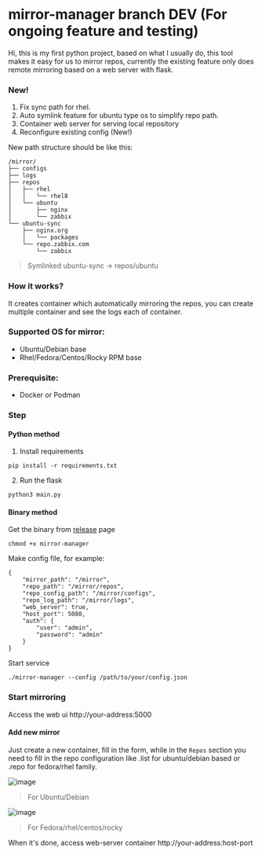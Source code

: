 # mirror-manager branch DEV (For ongoing feature and testing)

Hi, this is my first python project, based on what I usually do, this tool makes it easy for us to mirror repos, currently the existing feature only does remote mirroring based on a web server with flask.

### New!

1. Fix sync path for rhel.
2. Auto symlink feature for ubuntu type os to simplify repo path.
3. Container web server for serving local repository
4. Reconfigure existing config (New!)

New path structure should be like this:
```
/mirror/
├── configs
├── logs
├── repos
│   ├── rhel
│   │   └── rhel8
│   └── ubuntu
│       ├── nginx
│       └── zabbix
└── ubuntu-sync
    ├── nginx.org
    │   └── packages
    └── repo.zabbix.com
        └── zabbix
```

> Symlinked ubuntu-sync -> repos/ubuntu

### How it works?

It creates container which automatically mirroring the repos, you can create multiple container and see the logs each of container.

### Supported OS for mirror:
- Ubuntu/Debian base
- Rhel/Fedora/Centos/Rocky RPM base

### Prerequisite:
- Docker or Podman

### Step

#### Python method

1. Install requirements

```
pip install -r requirements.txt
```

2. Run the flask
```
python3 main.py
```

#### Binary method

Get the binary from [release](https://github.com/Keyz078/mirror-manager/releases) page

```
chmod +x mirror-manager
```

Make config file, for example:

```
{
    "mirror_path": "/mirror",
    "repo_path": "/mirror/repos",
    "repo_config_path": "/mirror/configs",
    "repo_log_path": "/mirror/logs",
    "web_server": true,
    "host_port": 5080,
    "auth": {
        "user": "admin",
        "password": "admin"
    }
}
```

Start service

```
./mirror-manager --config /path/to/your/config.json
```

### Start mirroring

Access the web ui http://your-address:5000

#### Add new mirror

Just create a new container, fill in the form, while in the `Repos` section you need to fill in the repo configuration like .list for ubuntu/debian based or .repo for fedora/rhel family.

![image](https://github.com/user-attachments/assets/37f70f5e-d549-46fe-94a5-51a409d90ea4)


> For Ubuntu/Debian

![image](https://github.com/user-attachments/assets/b9aacbd7-cf37-4ce1-b4be-d1d3d95eb162)


> For Fedora/rhel/centos/rocky


When it's done, access web-server container http://your-address:host-port
